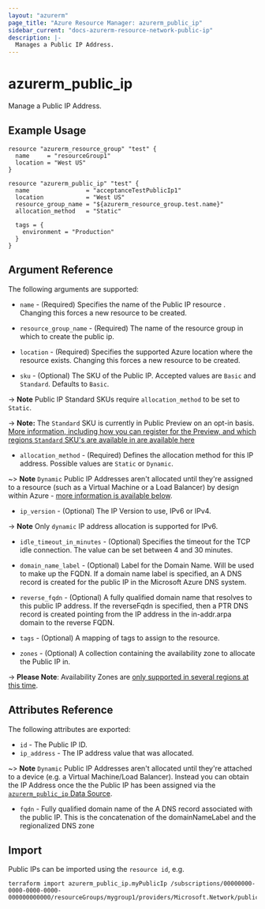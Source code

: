 ```yaml
---
layout: "azurerm"
page_title: "Azure Resource Manager: azurerm_public_ip"
sidebar_current: "docs-azurerm-resource-network-public-ip"
description: |-
  Manages a Public IP Address.
---
```


# azurerm_public_ip

Manage a Public IP Address.

## Example Usage

```hcl
resource "azurerm_resource_group" "test" {
  name     = "resourceGroup1"
  location = "West US"
}

resource "azurerm_public_ip" "test" {
  name                = "acceptanceTestPublicIp1"
  location            = "West US"
  resource_group_name = "${azurerm_resource_group.test.name}"
  allocation_method   = "Static"

  tags = {
    environment = "Production"
  }
}
```

## Argument Reference

The following arguments are supported:

* `name` - (Required) Specifies the name of the Public IP resource . Changing this forces a
    new resource to be created.

* `resource_group_name` - (Required) The name of the resource group in which to
    create the public ip.

* `location` - (Required) Specifies the supported Azure location where the resource exists. Changing this forces a new resource to be created.

* `sku` - (Optional) The SKU of the Public IP. Accepted values are `Basic` and `Standard`. Defaults to `Basic`.

-> **Note** Public IP Standard SKUs require `allocation_method` to be set to `Static`.

-> **Note:** The `Standard` SKU is currently in Public Preview on an opt-in basis. [More information, including how you can register for the Preview, and which regions `Standard` SKU's are available in are available here](https://docs.microsoft.com/en-us/azure/load-balancer/load-balancer-standard-overview)

* `allocation_method` - (Required)  Defines the allocation method for this IP address. Possible values are `Static` or `Dynamic`.

~> **Note** `Dynamic` Public IP Addresses aren't allocated until they're assigned to a resource (such as a Virtual Machine or a Load Balancer) by design within Azure - [more information is available below](#ip_address).

* `ip_version` - (Optional) The IP Version to use, IPv6 or IPv4.

-> **Note** Only `dynamic` IP address allocation is supported for IPv6.

* `idle_timeout_in_minutes` - (Optional) Specifies the timeout for the TCP idle connection. The value can be set between 4 and 30 minutes.

* `domain_name_label` - (Optional) Label for the Domain Name. Will be used to make up the FQDN.  If a domain name label is specified, an A DNS record is created for the public IP in the Microsoft Azure DNS system.

* `reverse_fqdn` - (Optional) A fully qualified domain name that resolves to this public IP address. If the reverseFqdn is specified, then a PTR DNS record is created pointing from the IP address in the in-addr.arpa domain to the reverse FQDN.

* `tags` - (Optional) A mapping of tags to assign to the resource.

* `zones` - (Optional) A collection containing the availability zone to allocate the Public IP in.

-> **Please Note**: Availability Zones are [only supported in several regions at this time](https://docs.microsoft.com/en-us/azure/availability-zones/az-overview).

## Attributes Reference

The following attributes are exported:

* `id` - The Public IP ID.
* `ip_address` - The IP address value that was allocated.

~> **Note** `Dynamic` Public IP Addresses aren't allocated until they're attached to a device (e.g. a Virtual Machine/Load Balancer). Instead you can obtain the IP Address once the the Public IP has been assigned via the [`azurerm_public_ip` Data Source](../d/public_ip.html).

* `fqdn` - Fully qualified domain name of the A DNS record associated with the public IP. This is the concatenation of the domainNameLabel and the regionalized DNS zone


## Import

Public IPs can be imported using the `resource id`, e.g.

```shell
terraform import azurerm_public_ip.myPublicIp /subscriptions/00000000-0000-0000-0000-000000000000/resourceGroups/mygroup1/providers/Microsoft.Network/publicIPAddresses/myPublicIpAddress1
```
